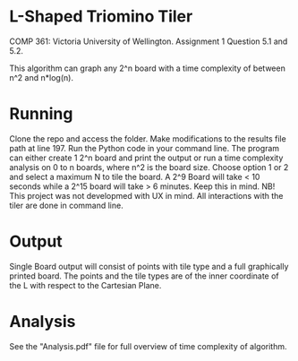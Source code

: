 # L-Shaped Triomino Tiler
COMP 361: Victoria University of Wellington. Assignment 1 Question 5.1 and 5.2.

This algorithm can graph any 2^n board with a time complexity of between n^2 and n*log(n). 

# Running
Clone the repo and access the folder. Make modifications to the results file path at line 197.
Run the Python code in your command line. The program can either create 1 2^n board and print the output or run a time complexity analysis on 0 to n boards, where n^2 is the board size.
Choose option 1 or 2 and select a maximum N to tile the board. A 2^9 Board will take < 10 seconds while a 2^15 board will take > 6 minutes. Keep this in mind.
NB! This project was not developmed with UX in mind. All interactions with the tiler are done in command line.

# Output
Single Board output will consist of points with tile type and a full graphically printed board. The points and the tile types are of the inner coordinate of the L with respect to the Cartesian Plane.

# Analysis
See the "Analysis.pdf" file for full overview of time complexity of algorithm.
